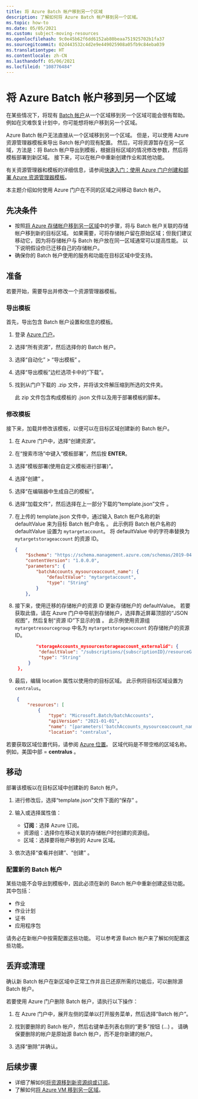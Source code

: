 ```yaml
---
title: 将 Azure Batch 帐户移到另一个区域
description: 了解如何将 Azure Batch 帐户移到另一个区域。
ms.topic: how-to
ms.date: 05/05/2021
ms.custom: subject-moving-resources
ms.openlocfilehash: 9c0e45b62f6dd6152ab80beaa751925702b1fa37
ms.sourcegitcommit: 02d443532c4d2e9e449025908a05fb9c84eba039
ms.translationtype: HT
ms.contentlocale: zh-CN
ms.lasthandoff: 05/06/2021
ms.locfileid: "108776484"
---
```

# <a name="move-an-azure-batch-account-to-another-region"></a>将 Azure Batch 帐户移到另一个区域

在某些情况下，将现有 [Batch 帐户](accounts.md)从一个区域移到另一个区域可能会很有帮助。 例如在灾难恢复计划中，你可能想将帐户移到另一个区域。

Azure Batch 帐户无法直接从一个区域移到另一个区域。 但是，可以使用 Azure 资源管理器模板来导出 Batch 帐户的现有配置。 然后，可将资源暂存在另一区域，方法是：将 Batch 帐户导出到模板，根据目标区域的情况修改参数，然后将模板部署到新区域。 接下来，可以在帐户中重新创建作业和其他功能。

 有关资源管理器和模板的详细信息，请参阅[快速入门：使用 Azure 门户创建和部署 Azure 资源管理器模板](../azure-resource-manager/templates/quickstart-create-templates-use-the-portal.md)。

本主题介绍如何使用 Azure 门户在不同的区域之间移动 Batch 帐户。

## <a name="prerequisites"></a>先决条件

- 按照[将 Azure 存储帐户移到另一区域](../storage/common/storage-account-move.md)中的步骤，将与 Batch 帐户关联的存储帐户移到新的目标区域。 如果需要，可将存储帐户留在原始区域；但我们建议移动它，因为将存储帐户与 Batch 帐户放在同一区域通常可以提高性能。 以下说明假设你已迁移自己的存储帐户。
- 确保你的 Batch 帐户使用的服务和功能在目标区域中受支持。

## <a name="prepare"></a>准备

若要开始，需要导出并修改一个资源管理器模板。

### <a name="export-a-template"></a>导出模板

首先，导出包含 Batch 帐户设置和信息的模板。

1. 登录 [Azure 门户](https://portal.azure.com)。

2. 选择“所有资源”，然后选择你的 Batch 帐户。

3. 选择“自动化” > “导出模板” 。

4. 选择“导出模板”边栏选项卡中的“下载”。 

5. 找到从门户下载的 .zip 文件，并将该文件解压缩到所选的文件夹。

   此 zip 文件包含构成模板的 .json 文件以及用于部署模板的脚本。

### <a name="modify-the-template"></a>修改模板

接下来，加载并修改该模板，以便可以在目标区域创建新的 Batch 帐户。

1. 在 Azure 门户中，选择“创建资源”。

1. 在“搜索市场”中键入“模板部署”，然后按 **ENTER**。 

1. 选择“模板部署(使用自定义模板进行部署)”。

1. 选择“创建” 。

1. 选择“在编辑器中生成自己的模板”。

1. 选择“加载文件”，然后选择在上一部分下载的“template.json”文件 。

1. 在上传的 template.json 文件中，通过输入 Batch 帐户名称的新 defaultValue 来为目标 Batch 帐户命名 。 此示例将 Batch 帐户名称的 defaultValue 设置为 `mytargetaccount`。 将 defaultValue 中的字符串替换为 `mytargetstorageaccount` 的资源 ID。

    ```json
    {
        "$schema": "https://schema.management.azure.com/schemas/2019-04-01/deploymentTemplate.json#",
        "contentVersion": "1.0.0.0",
        "parameters": {
            "batchAccounts_mysourceaccount_name": {
                "defaultValue": "mytargetaccount",
                "type": "String"
            }
        },
   ```

1. 接下来，使用迁移的存储帐户的资源 ID 更新存储帐户的 defaultValue。 若要获取此值，请在 Azure 门户中导航到存储帐户，选择靠近屏幕顶部的“JSON 视图”，然后复制“资源 ID”下显示的值 。 此示例使用资源组 `mytargetresourcegroup` 中名为 `mytargetstorageaccount` 的存储帐户的资源 ID。

   ```json
           "storageAccounts_mysourcestorageaccount_externalid": {
            "defaultValue": "/subscriptions/{subscriptionID}/resourceGroups/mytargetresourcegroup/providers/Microsoft.Storage/storageAccounts/mytargetstorageaccount",
            "type": "String"
        }
    },
   ```

1. 最后，编辑 location 属性以使用你的目标区域。 此示例将目标区域设置为 `centralus`。

```json
    {
        "resources": [
            {
                "type": "Microsoft.Batch/batchAccounts",
                "apiVersion": "2021-01-01",
                "name": "[parameters('batchAccounts_mysourceaccount_name')]",
                "location": "centralus",  
```

若要获取区域位置代码，请参阅 [Azure 位置](https://azure.microsoft.com/global-infrastructure/locations/)。  区域代码是不带空格的区域名称。 例如，美国中部 = **centralus** 。

## <a name="move"></a>移动

部署该模板以在目标区域中创建新的 Batch 帐户。

1. 进行修改后，选择“template.json”文件下面的“保存” 。

1. 输入或选择属性值：
   - **订阅**：选择 Azure 订阅。
   - 资源组：选择你在移动关联的存储帐户时创建的资源组。
   - 区域：选择要将帐户移到的 Azure 区域。

1. 依次选择“查看并创建”、“创建” 。

### <a name="configure-the-new-batch-account"></a>配置新的 Batch 帐户

某些功能不会导出到模板中，因此必须在新的 Batch 帐户中重新创建这些功能。 其中包括：

- 作业
- 作业计划
- 证书
- 应用程序包

请务必在新帐户中按需配置这些功能。 可以参考源 Batch 帐户来了解如何配置这些功能。

## <a name="discard-or-clean-up"></a>丢弃或清理

确认新 Batch 帐户在新区域中正常工作并且已还原所需的功能后，可以删除源 Batch 帐户。

若要使用 Azure 门户删除 Batch 帐户，请执行以下操作：

1. 在 Azure 门户中，展开左侧的菜单以打开服务菜单，然后选择“Batch 帐户”。

2. 找到要删除的 Batch 帐户，然后右键单击列表右侧的“更多”按钮 (...) 。 请确保要删除的帐户是原始源 Batch 帐户，而不是你新建的帐户。

3. 选择“删除”并确认。

## <a name="next-steps"></a>后续步骤

- 详细了解如何[将资源移到新资源组或订阅](../azure-resource-manager/management/move-resource-group-and-subscription.md)。
- 了解如何[将 Azure VM 移到另一区域](../site-recovery/azure-to-azure-tutorial-migrate.md)。
